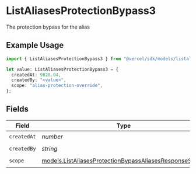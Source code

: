 # ListAliasesProtectionBypass3

The protection bypass for the alias

## Example Usage

```typescript
import { ListAliasesProtectionBypass3 } from "@vercel/sdk/models/listaliasesop.js";

let value: ListAliasesProtectionBypass3 = {
  createdAt: 9828.04,
  createdBy: "<value>",
  scope: "alias-protection-override",
};
```

## Fields

| Field                                                                                                                  | Type                                                                                                                   | Required                                                                                                               | Description                                                                                                            |
| ---------------------------------------------------------------------------------------------------------------------- | ---------------------------------------------------------------------------------------------------------------------- | ---------------------------------------------------------------------------------------------------------------------- | ---------------------------------------------------------------------------------------------------------------------- |
| `createdAt`                                                                                                            | *number*                                                                                                               | :heavy_check_mark:                                                                                                     | N/A                                                                                                                    |
| `createdBy`                                                                                                            | *string*                                                                                                               | :heavy_check_mark:                                                                                                     | N/A                                                                                                                    |
| `scope`                                                                                                                | [models.ListAliasesProtectionBypassAliasesResponseScope](../models/listaliasesprotectionbypassaliasesresponsescope.md) | :heavy_check_mark:                                                                                                     | N/A                                                                                                                    |